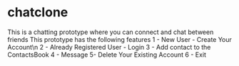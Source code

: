 # chatclone
This is a chatting prototype where you can connect and chat between friends
This prototype has the following features
    1 - New User - Create Your Account\n
    2 - Already Registered User - Login
    3 - Add contact to the ContactsBook
    4 - Message
    5- Delete Your Existing Account
    6 - Exit
